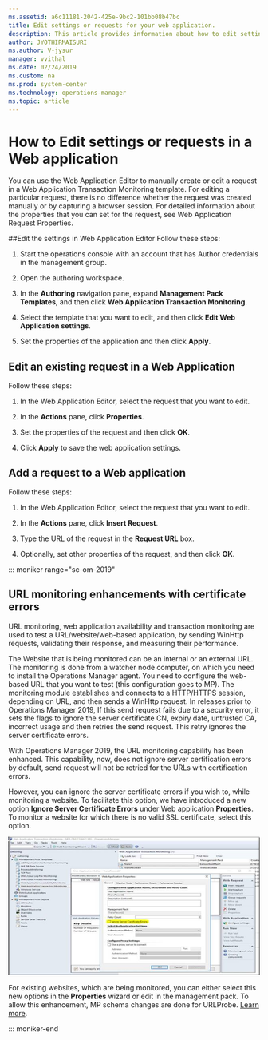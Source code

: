 ```yaml
---
ms.assetid: a6c11181-2042-425e-9bc2-101bb08b47bc
title: Edit settings or requests for your web application.
description: This article provides information about how to edit settings or requests for your web application.  experience for the alerts raised by a monitor.
author: JYOTHIRMAISURI
ms.author: V-jysur
manager: vvithal
ms.date: 02/24/2019
ms.custom: na
ms.prod: system-center
ms.technology: operations-manager
ms.topic: article
---
```



# How to Edit settings or requests in a Web application


You can use the Web Application Editor to manually create or edit a request in a Web Application Transaction Monitoring template. For editing a particular request, there is no difference whether the request was created manually or by capturing a browser session. For detailed information about the properties that you can set for the request, see Web Application Request Properties.

##Edit the settings in  Web Application Editor
Follow these steps:

1. Start the operations console with an account that has Author credentials in the management group.

2. Open the authoring workspace.

3. In the **Authoring** navigation pane, expand **Management Pack Templates**, and then click **Web Application Transaction Monitoring**.

4. Select the template that you want to edit, and then click **Edit Web Application settings**.

5. Set the properties of the application and then click **Apply**.

## Edit an existing request in a Web Application

Follow these steps:

1. In the  Web Application Editor, select the request that you want to edit.

2. In the **Actions** pane, click **Properties**.

3. Set the properties of the request and then click **OK**.

4. Click **Apply** to save the web application settings.

## Add a request to a Web application
Follow these steps:

1. In the  Web Application Editor, select the request that you want to edit.

2. In the **Actions** pane, click **Insert Request**.

3. Type the URL of the request in the **Request URL** box.

4. Optionally, set other properties of the request, and then click **OK**.

::: moniker range="sc-om-2019"

## URL monitoring enhancements with certificate errors

URL monitoring, web application availability and transaction monitoring are used to test a URL/website/web-based application, by sending WinHttp requests, validating their response, and measuring their performance.

The Website that is being monitored can be an internal or an external URL. The monitoring is done from a watcher node computer, on which you need to install the Operations Manager agent. You need to configure the web-based URL that you want to test (this configuration goes to MP). The monitoring module establishes and connects to a HTTP/HTTPS session, depending on URL, and then sends a WinHttp request. In releases prior to Operations Manager 2019,  If this send request fails due to a security error, it sets the flags to ignore the server certificate CN, expiry date, untrusted CA, incorrect usage and then retries the send request. This retry ignores the server certificate errors.

With Operations Manager 2019, the URL monitoring capability has been enhanced. This capability, now, does not ignore server certification errors by default, send request will not be retried for the URLs with certification errors.

However, you can ignore the server certificate errors if you wish to, while monitoring a website. To facilitate this option, we have introduced a new option **Ignore Server Certificate Errors** under Web application **Properties**.  To monitor a website for which there is no valid SSL certificate, select this option.    

![server certification errors](./media/url-monitoring/ignore-server-certificate-errors.png)

For existing websites, which are being monitored, you can either select this new options  in the **Properties** wizard or edit in the management pack. To allow this enhancement, MP schema changes are done for URLProbe. [Learn more](url-probe-schema.md).

::: moniker-end
